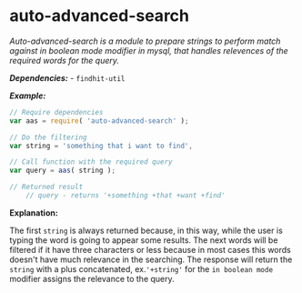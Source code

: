 # auto-advanced-search

*Auto-advanced-search is a module to prepare strings to perform match against in boolean mode modifier in mysql, that handles relevences of the required words for the query.*

***Dependencies:*** - ``findhit-util``

***Example:***

```js
// Require dependencies
var aas = require( 'auto-advanced-search' );

// Do the filtering
var string = 'something that i want to find',

// Call function with the required query
var query = aas( string );

// Returned result
	// query - returns '+something +that +want +find'
```

**Explanation:**

The first `string` is always returned because, in this way, while the user is typing the word is going to appear some results. The next words will be filtered if it have three characters or less because in most cases this words doesn't have much relevance in the searching.
The response will return the `string` with a plus concatenated, ex.`'+string'` for the `in boolean mode` modifier assigns the relevance to the query.

